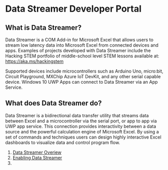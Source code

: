 # Data Streamer Developer Portal
## What is Data Streamer? 
Data Streamer is a COM Add-in for Microsoft Excel that allows users to stream low latency data into Microsoft Excel from connected devices and apps. Examples of projects developed with Data Streamer include the Hacking STEM portfolio of middle-school level STEM lessons available at: https://aka.ms/hackingstem 

Supported devices include microcontrollers such as Arduino Uno, micro:bit, Circuit Playground, MXChip Azure IoT DevKit, and any other serial capable device. Windows 10 UWP Apps can connect to Data Streamer via an App Service. 
## What does Data Streamer do? 
Data Streamer is a bidirectional data transfer utility that streams data between Excel and a microcontroller via the serial port, or app to app via UWP app service. This connection provides interactivity between a data source and the powerful calculation engine of Microsoft Excel. By using a set of commands and techniques users can design highly interactive Excel dashboards to visualize data and control program flow. 

1. [Data Streamer Overiew]()
2. [Enabling Data Streamer](https://microsoft.github.io/DataStreamerDevPortal/enable)
3. 